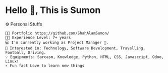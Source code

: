 # Hello 🤝, This is Sumon

⚙️ Personal Stuffs

    👨‍💻 Portfolio https://github.com/ShahAlamSumon/
    👨‍🎓 Experience Level: 7+ years
    💻 I’m currently working as Project Manager 🚀.
    🧩 Interested in: Technology, Software Development, Travelling, Football, Driving.
    💡 Equipments: Sarcasm, Knowledge, Python, HTML, CSS, Javascript, Odoo, Linux!
    ⚡ Fun fact Love to learn new things

